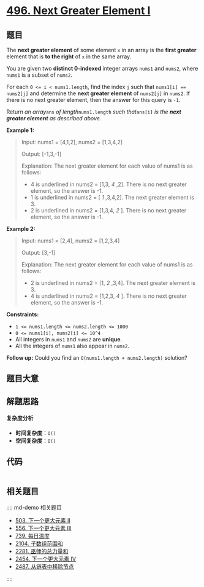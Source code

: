 # [496. Next Greater Element I](https://leetcode.com/problems/next-greater-element-i/)

## 题目

The **next greater element** of some element `x` in an array is the **first
greater** element that is **to the right** of `x` in the same array.

You are given two **distinct 0-indexed** integer arrays `nums1` and `nums2`,
where `nums1` is a subset of `nums2`.

For each `0 <= i < nums1.length`, find the index `j` such that `nums1[i] ==
nums2[j]` and determine the **next greater element** of `nums2[j]` in `nums2`.
If there is no next greater element, then the answer for this query is `-1`.

Return _an array_`ans` _of length_`nums1.length` _such that_`ans[i]` _is the
**next greater element** as described above._

**Example 1:**

> Input: nums1 = [4,1,2], nums2 = [1,3,4,2]
>
> Output: [-1,3,-1]
>
> Explanation: The next greater element for each value of nums1 is as follows:
>
> - 4 is underlined in nums2 = [1,3, _4_ ,2]. There is no next greater element, so the answer is -1.
> - 1 is underlined in nums2 = [ _1_ ,3,4,2]. The next greater element is 3.
> - 2 is underlined in nums2 = [1,3,4, _2_ ]. There is no next greater element, so the answer is -1.

**Example 2:**

> Input: nums1 = [2,4], nums2 = [1,2,3,4]
>
> Output: [3,-1]
>
> Explanation: The next greater element for each value of nums1 is as follows:
>
> - 2 is underlined in nums2 = [1, _2_ ,3,4]. The next greater element is 3.
> - 4 is underlined in nums2 = [1,2,3, _4_ ]. There is no next greater element, so the answer is -1.

**Constraints:**

- `1 <= nums1.length <= nums2.length <= 1000`
- `0 <= nums1[i], nums2[i] <= 10^4`
- All integers in `nums1` and `nums2` are **unique**.
- All the integers of `nums1` also appear in `nums2`.

**Follow up:** Could you find an `O(nums1.length + nums2.length)` solution?

## 题目大意

## 解题思路

#### 复杂度分析

- **时间复杂度**：`O()`
- **空间复杂度**：`O()`

## 代码

```javascript

```

## 相关题目

:::: md-demo 相关题目

- [503. 下一个更大元素 II](./0503.md)
- [556. 下一个更大元素 III](https://leetcode.com/problems/next-greater-element-iii)
- [739. 每日温度](./0739.md)
- [2104. 子数组范围和](https://leetcode.com/problems/sum-of-subarray-ranges)
- [2281. 巫师的总力量和](https://leetcode.com/problems/sum-of-total-strength-of-wizards)
- [2454. 下一个更大元素 IV](https://leetcode.com/problems/next-greater-element-iv)
- [2487. 从链表中移除节点](https://leetcode.com/problems/remove-nodes-from-linked-list)

::::
